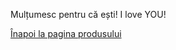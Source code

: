 Mulțumesc pentru că ești! I love YOU!
<html lang="en">
<head>
    <meta charset="UTF-8">
    <meta name="viewport" content="width=device-width, initial-scale=1.0">
    <title>3D Model View with Falling Hearts</title>
    <script type="module" src="https://unpkg.com/@google/model-viewer"></script>
    <style>
      @keyframes fall {
        to {
          transform: translateY(100vh);
        }
      }
      .heart {
        position: fixed;
        top: -100px;
        color: red; /* Culoarea inimioarelor */
        animation: fall linear;
      }
    </style>
</head>
<body>

<!-- Mesaj pentru utilizatorii de iOS -->
<p id="iosMessage" style="display: none;">Deschide în Safari dacă ești pe Apple</p>

<!-- Link înapoi la pagina produsului -->
<p><a href="https://vimeo.com/user74836700">Înapoi la pagina produsului</a></p>

<!-- Vizualizatorul de model 3D -->
<model-viewer src="Poem5.glb" ios-src="Poem5.usdz" ar ar-modes="webxr scene-viewer quick-look" camera-controls auto-rotate environment-image="neutral" shadow-intensity="1" alt="A 3D model of an avatar"></model-viewer>

<script>
  // Funcție pentru a verifica dacă utilizatorul este pe un dispozitiv iOS
  function checkIfIOS() {
    var iDevices = [
      'iPad Simulator',
      'iPhone Simulator',
      'iPod Simulator',
      'iPad',
      'iPhone',
      'iPod'
    ];

    if (!!navigator.platform) {
      while (iDevices.length) {
        if (navigator.platform === iDevices.pop()){ return true; }
      }
    }

    return false;
  }

  // Dacă este iOS, afișăm mesajul
  if(checkIfIOS()) {
    document.getElementById('iosMessage').style.display = 'block';
  }

  // Funcție pentru crearea inimioarelor care cad
  function createHeart() {
    const heart = document.createElement('div');
    heart.classList.add('heart');
    heart.textContent = '❤️'; // Emoji inimioară
    heart.style.left = Math.random() * 100 + 'vw';
    heart.style.animationDuration = Math.random() * 2 + 3 + 's'; // Durata între 3 și 5 secunde
    heart.style.fontSize = Math.random() * 20 + 10 + 'px'; // Mărimea între 10 și 30px
    document.body.appendChild(heart);

    // Elimină inimioara după ce a terminat de căzut
    setTimeout(() => {
      heart.remove();
    }, 5000); // Elimină inimioara după 5 secunde (durata maximă de animație)
  }

  // Rulează funcția createHeart pentru 60 de secunde
  let intervalId = setInterval(createHeart, 300); // Generează o inimioară la fiecare 300ms

  // Oprește generarea inimioarelor după 60 de secunde
  setTimeout(() => {
    clearInterval(intervalId);
  }, 60000); // 60 de secunde
</script>

</body>
</html>

